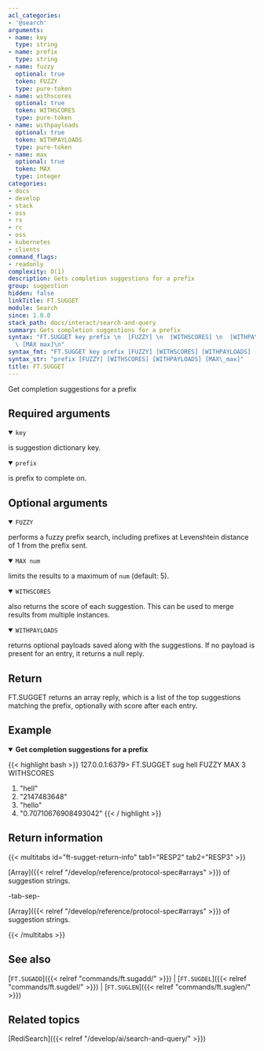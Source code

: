```yaml
---
acl_categories:
- '@search'
arguments:
- name: key
  type: string
- name: prefix
  type: string
- name: fuzzy
  optional: true
  token: FUZZY
  type: pure-token
- name: withscores
  optional: true
  token: WITHSCORES
  type: pure-token
- name: withpayloads
  optional: true
  token: WITHPAYLOADS
  type: pure-token
- name: max
  optional: true
  token: MAX
  type: integer
categories:
- docs
- develop
- stack
- oss
- rs
- rc
- oss
- kubernetes
- clients
command_flags:
- readonly
complexity: O(1)
description: Gets completion suggestions for a prefix
group: suggestion
hidden: false
linkTitle: FT.SUGGET
module: Search
since: 1.0.0
stack_path: docs/interact/search-and-query
summary: Gets completion suggestions for a prefix
syntax: "FT.SUGGET key prefix \n  [FUZZY] \n  [WITHSCORES] \n  [WITHPAYLOADS] \n \
  \ [MAX max]\n"
syntax_fmt: "FT.SUGGET key prefix [FUZZY] [WITHSCORES] [WITHPAYLOADS] [MAX\_max]"
syntax_str: "prefix [FUZZY] [WITHSCORES] [WITHPAYLOADS] [MAX\_max]"
title: FT.SUGGET
---
```


Get completion suggestions for a prefix

## Required arguments

<details open>
<summary><code>key</code></summary>

is suggestion dictionary key.
</details>

<details open>
<summary><code>prefix</code></summary>

is prefix to complete on.
</details>

## Optional arguments

<details open>
<summary><code>FUZZY</code></summary> 

performs a fuzzy prefix search, including prefixes at Levenshtein distance of 1 from the prefix sent.
</details>

<details open>
<summary><code>MAX num</code></summary> 

limits the results to a maximum of `num` (default: 5).
</details>

<details open>
<summary><code>WITHSCORES</code></summary> 

also returns the score of each suggestion. This can be used to merge results from multiple instances.
</details>

<details open>
<summary><code>WITHPAYLOADS</code></summary> 

returns optional payloads saved along with the suggestions. If no payload is present for an entry, it returns a null reply.
</details>

## Return

FT.SUGGET returns an array reply, which is a list of the top suggestions matching the prefix, optionally with score after each entry.

## Example

<details open>
<summary><b>Get completion suggestions for a prefix</b></summary>

{{< highlight bash >}}
127.0.0.1:6379> FT.SUGGET sug hell FUZZY MAX 3 WITHSCORES
1) "hell"
2) "2147483648"
3) "hello"
4) "0.70710676908493042"
{{< / highlight >}}
</details>

## Return information

{{< multitabs id="ft-sugget-return-info" 
    tab1="RESP2" 
    tab2="RESP3" >}}

[Array]({{< relref "/develop/reference/protocol-spec#arrays" >}}) of suggestion strings.

-tab-sep-

[Array]({{< relref "/develop/reference/protocol-spec#arrays" >}}) of suggestion strings.

{{< /multitabs >}}

## See also

[`FT.SUGADD`]({{< relref "commands/ft.sugadd/" >}}) | [`FT.SUGDEL`]({{< relref "commands/ft.sugdel/" >}}) | [`FT.SUGLEN`]({{< relref "commands/ft.suglen/" >}}) 

## Related topics

[RediSearch]({{< relref "/develop/ai/search-and-query/" >}})
